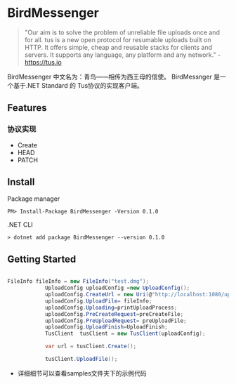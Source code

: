 # BirdMessenger

>"Our aim is to solve the problem of unreliable file uploads once and for all. tus is a new open protocol for resumable uploads built on HTTP. It offers simple, cheap and reusable stacks for clients and servers. It supports any language, any platform and any network." - https://tus.io

BirdMessenger 中文名为：青鸟——相传为西王母的信使。
BirdMessnger 是一个基于.NET Standard 的 Tus协议的实现客户端。

## Features

### 协议实现

* Create
* HEAD
* PATCH

## Install

Package manager

``PM> Install-Package BirdMessenger -Version 0.1.0``

.NET CLI

``> dotnet add package BirdMessenger --version 0.1.0``

## Getting Started

```C#

FileInfo fileInfo = new FileInfo("test.dmg");
            UploadConfig uploadConfig =new UploadConfig();
            uploadConfig.CreateUrl = new Uri(@"http://localhost:1080/uploads");
            uploadConfig.UploadFile= fileInfo;
            uploadConfig.Uploading=printUploadProcess;
            uploadConfig.PreCreateRequest=preCreateFile;
            uploadConfig.PreUploadRequest= preUploadFile;
            uploadConfig.UploadFinish=UploadFinish;
            TusClient  tusClient = new TusClient(uploadConfig);

            var url = tusClient.Create();

            tusClient.UploadFile();
```

* 详细细节可以查看samples文件夹下的示例代码